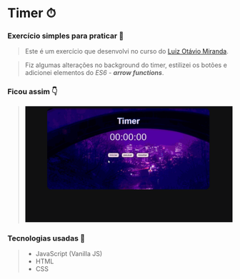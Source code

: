 # Timer ⏱

### Exercício simples para praticar :muscle:

>Este é um exercício que desenvolvi no curso do [Luiz Otávio Miranda](https://www.udemy.com/course/curso-de-javascript-moderno-do-basico-ao-avancado/).

>Fiz algumas alterações no background do timer, estilizei os botões e adicionei elementos do _ES6_ - **_arrow functions_**.

 ### Ficou assim   👇
> ![Timer](assets/img/timer.gif)

###  Tecnologias usadas 📌
>- JavaScript (Vanilla JS)
>- HTML
>- CSS